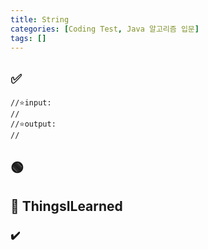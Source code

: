 ```yaml
---
title: String
categories: [Coding Test, Java 알고리즘 입문]
tags: []
---
```


## ✅

```
//⭐️input:
//
//⭐️output:
//
```

## 🟢

## 🔵 ThingsILearned

### ✔️
